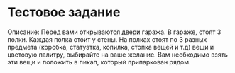 # Тестовое задание
Описание: Перед вами открываются двери гаража. В гараже, стоят 3 полки. Каждая полка стоит у стены. На полках стоят по 3 разных предмета (коробка, статуэтка, копилка, стопка вещей и т.д) вещи и цветовую палитру, выбирайте на ваше желание. Вам необходимо взять эти вещи и положить в пикап, который припаркован рядом.

